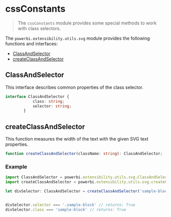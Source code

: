 # cssConstants
> The ```cssConstants``` module provides some special methods to work with class selectors.

The ```powerbi.extensibility.utils.svg``` module provides the following functions and interfaces:

* [ClassAndSelector](#ClassAndSelector)
* [createClassAndSelector](#createClassAndSelector)

## ClassAndSelector

This interface describes common properties of the class selector.

```typescript
interface ClassAndSelector {
            class: string;
            selector: string;
        }
```

## createClassAndSelector
This function measures the width of the text with the given SVG text properties.

```typescript
function createClassAndSelector(className: string): ClassAndSelector;
```

### Example

```typescript
import ClassAndSelector = powerbi.extensibility.utils.svg.ClassAndSelector;
import createClassAndSelector = powerbi.extensibility.utils.svg.createClassAndSelector;

let divSelector: ClassAndSelector = createClassAndSelector('sample-block');


divSelector.selector === '.sample-block' // returns: True
divSelector.class === 'sample-block' // returns: True

```
